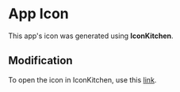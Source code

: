 # App Icon

This app's icon was generated using **IconKitchen**.

## Modification

To open the icon in IconKitchen, use this [link](https://icon.kitchen/i/H4sIAAAAAAAAA0VRTUvEMBD9KzJeFIpsq0XsdRGvwu5NRCbNJA2mTU3T1WXpf3cmtZiBZOZlPt5LLnBCP9MEzQU0xs9jRz1Bk%2BJMBRi7927EmOR2Ij5Ak8HZJyjAtWFgAFPCtvvow0BnWKTmeB65AyT6kTSOxWngwIGy%2B%2BBD5Oj6vhTL2F%2BBjagdDVKk7MsW8ORWakop2j2xKU7IUCVQ9ciGDOFgPbd5qJmEsocOc9Ppa8ZIfJ1EmIbGoJ9WaRsTk9fKhKnOnM5DhX52oQ8TunYbykC0Cm%2Bqui6u%2FrfdXXm7yn82htrEDwrk6YRJhhv7ilq7webOYYSm3BUQne1YoLgqpBT61fdkMrpwuz7o2cvvvLE%2BHYPT8vJh4v2bFLwvv8U1TYXAAQAA).

